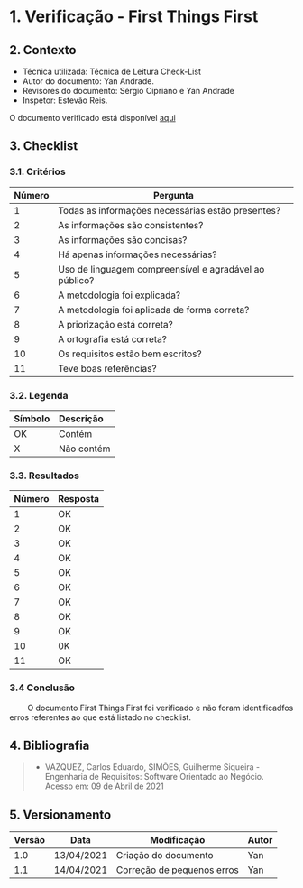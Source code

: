 # 1. Verificação - First Things First

## 2. Contexto

- Técnica utilizada: Técnica de Leitura Check-List
- Autor do documento: Yan Andrade.
- Revisores do documento: Sérgio Cipriano e Yan Andrade
- Inspetor: Estevão Reis.

O documento verificado está disponível [aqui](https://requisitos-de-software.github.io/2020.2-CarteiraDigitalTransito/priorizacao/first_thing_first/)


## 3. Checklist
### 3.1. Critérios 

|Número|Pergunta| 
| ---- | ------ |
| 1 | Todas as informações necessárias estão presentes? |
| 2 | As informações são consistentes? |
| 3 | As informações são concisas? |
| 4 | Há apenas informações necessárias? | 
| 5 | Uso de linguagem compreensível e agradável ao público? |
| 6	| A metodologia foi explicada?|
| 7	| A metodologia foi aplicada de forma correta?|	
| 8 | A priorização está correta?|		
| 9 | A ortografia está correta?|
| 10 | Os requisitos estão bem escritos? |
| 11 | Teve boas referências?|

### 3.2. Legenda

|Símbolo|Descrição|
|:-|:-|
|OK|Contém|
|X|Não contém|

### 3.3. Resultados

|Número|Resposta| 
| ---- | ------ |
| 1 | OK |
| 2 | OK |
| 3 | OK |
| 4 | OK | 
| 5 | OK |
| 6	| OK |
| 7	| OK |	
| 8 | OK |		
| 9 | OK |
| 10 | 0K |
| 11 | OK |

### 3.4 Conclusão

&emsp;&emsp; O documento First Things First foi verificado e não foram identificadfos erros referentes ao que está listado no checklist.

## 4. Bibliografia

> - VAZQUEZ, Carlos Eduardo, SIMÕES, Guilherme Siqueira - Engenharia de Requisitos: Software Orientado ao Negócio. Acesso em: 09 de Abril de 2021

## 5. Versionamento
| Versão | Data | Modificação | Autor |
|--|--|--|--|
| 1.0 | 13/04/2021 | Criação do documento | Yan |
| 1.1 | 14/04/2021 | Correção de pequenos erros | Yan |
